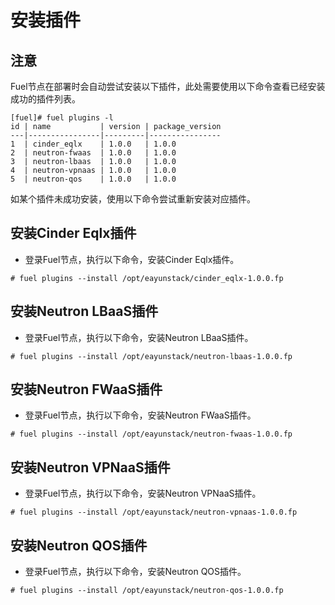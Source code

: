 # 安装插件

## 注意

Fuel节点在部署时会自动尝试安装以下插件，此处需要使用以下命令查看已经安装成功的插件列表。

```
[fuel]# fuel plugins -l
id | name           | version | package_version
---|----------------|---------|----------------
1  | cinder_eqlx    | 1.0.0   | 1.0.0          
2  | neutron-fwaas  | 1.0.0   | 1.0.0          
3  | neutron-lbaas  | 1.0.0   | 1.0.0          
4  | neutron-vpnaas | 1.0.0   | 1.0.0
5  | neutron-qos    | 1.0.0   | 1.0.0
```

如某个插件未成功安装，使用以下命令尝试重新安装对应插件。

## 安装Cinder Eqlx插件

* 登录Fuel节点，执行以下命令，安装Cinder Eqlx插件。

 ```
# fuel plugins --install /opt/eayunstack/cinder_eqlx-1.0.0.fp
```

## 安装Neutron LBaaS插件

* 登录Fuel节点，执行以下命令，安装Neutron LBaaS插件。

 ```
# fuel plugins --install /opt/eayunstack/neutron-lbaas-1.0.0.fp
```

## 安装Neutron FWaaS插件

* 登录Fuel节点，执行以下命令，安装Neutron FWaaS插件。

 ```
# fuel plugins --install /opt/eayunstack/neutron-fwaas-1.0.0.fp
```

## 安装Neutron VPNaaS插件

* 登录Fuel节点，执行以下命令，安装Neutron VPNaaS插件。

 ```
# fuel plugins --install /opt/eayunstack/neutron-vpnaas-1.0.0.fp
```

## 安装Neutron QOS插件

* 登录Fuel节点，执行以下命令，安装Neutron QOS插件。

 ```
# fuel plugins --install /opt/eayunstack/neutron-qos-1.0.0.fp
```
